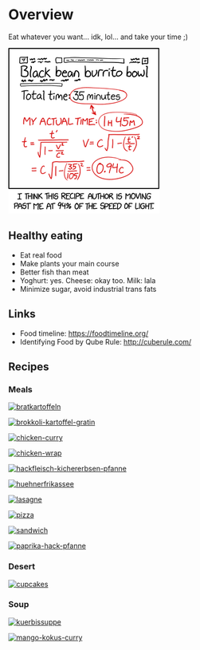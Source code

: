 # Overview

Eat whatever you want... idk, lol... and take your time ;)

![recipe_relativity](_recipe_relativity.png)

## Healthy eating

- Eat real food
- Make plants your main course
- Better fish than meat
- Yoghurt: yes. Cheese: okay too. Milk: lala
- Minimize sugar, avoid industrial trans fats

## Links

- Food timeline: <https://foodtimeline.org/>
- Identifying Food by Qube Rule: <http://cuberule.com/>

## Recipes

### Meals

[![bratkartoffeln](/make/food/meal/_bratkartoffeln.jpg)](/make/food/meal/bratkartoffeln)

[![brokkoli-kartoffel-gratin](/make/food/meal/_brokkoli-kartoffel-gratin.jpg)](/make/food/meal/brokkoli-kartoffel-gratin)

[![chicken-curry](/make/food/meal/_chicken-curry.jpg)](/make/food/meal/chicken-curry)

[![chicken-wrap](/make/food/meal/_chicken-wrap.jpg)](/make/food/meal/chicken-wrap)

[![hackfleisch-kichererbsen-pfanne](/make/food/meal/_hackfleisch-kichererbsen-pfanne.jpg)](/make/food/meal/hackfleisch-kichererbsen-pfanne)

[![huehnerfrikassee](/make/food/meal/_huehnerfrikassee.jpg)](/make/food/meal/huehnerfrikassee)

[![lasagne](/make/food/meal/_lasagne.jpg)](/make/food/meal/lasagne)

[![pizza](/make/food/meal/_pizza.jpg)](/make/food/meal/pizza)

[![sandwich](/make/food/meal/_sandwich.jpg)](/make/food/meal/sandwich)

[![paprika-hack-pfanne](/make/food/meal/_paprika-hack-pfanne.jpg)](/make/food/meal/paprika-hack-pfanne)

### Desert

[![cupcakes](/make/food/desert/_cupcakes.jpg)](/make/food/desert/cupcakes)

### Soup

[![kuerbissuppe](/make/food/soup/_kuerbissuppe.jpg)](/make/food/soup/kuerbissuppe)

[![mango-kokus-curry](/make/food/soup/_mango-kokus-curry.jpg)](/make/food/soup/mango-kokus-curry)

